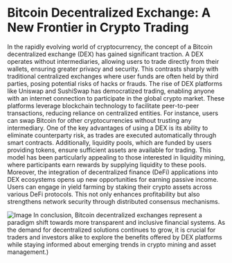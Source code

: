 # Bitcoin Decentralized Exchange: A New Frontier in Crypto Trading
In the rapidly evolving world of cryptocurrency, the concept of a Bitcoin decentralized exchange (DEX) has gained significant traction. A DEX operates without intermediaries, allowing users to trade directly from their wallets, ensuring greater privacy and security. This contrasts sharply with traditional centralized exchanges where user funds are often held by third parties, posing potential risks of hacks or frauds. 
The rise of DEX platforms like Uniswap and SushiSwap has democratized trading, enabling anyone with an internet connection to participate in the global crypto market. These platforms leverage blockchain technology to facilitate peer-to-peer transactions, reducing reliance on centralized entities. For instance, users can swap Bitcoin for other cryptocurrencies without trusting any intermediary.
One of the key advantages of using a DEX is its ability to eliminate counterparty risk, as trades are executed automatically through smart contracts. Additionally, liquidity pools, which are funded by users providing tokens, ensure sufficient assets are available for trading. This model has been particularly appealing to those interested in liquidity mining, where participants earn rewards by supplying liquidity to these pools.
Moreover, the integration of decentralized finance (DeFi) applications into DEX ecosystems opens up new opportunities for earning passive income. Users can engage in yield farming by staking their crypto assets across various DeFi protocols. This not only enhances profitability but also strengthens network security through distributed consensus mechanisms.

![Image](https://github.com/user-attachments/assets/d7419ec9-dc67-403f-bf28-8faea5f1f74f)
In conclusion, Bitcoin decentralized exchanges represent a paradigm shift towards more transparent and inclusive financial systems. As the demand for decentralized solutions continues to grow, it is crucial for traders and investors alike to explore the benefits offered by DEX platforms while staying informed about emerging trends in crypto mining and asset management.)
